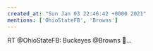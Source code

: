 ```yaml
---
created_at: "Sun Jan 03 22:46:42 +0000 2021"
mentions: ['OhioStateFB', 'Browns']
---
```


RT @OhioStateFB: Buckeyes                                @Browns
                              🤝…